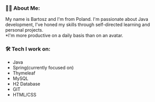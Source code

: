 ### :man_technologist: About Me:
My name is Bartosz and I'm from Poland. 
I'm passionate about Java development, I've honed my skills through self-directed learning and personal projects.\
*I'm more productive on a daily basis than on an avatar.


### :hammer_and_wrench: Tech I work on:
* Java
* Spring(currently focused on)
* Thymeleaf
* MySQL
* H2 Database
* GIT
* HTML/CSS



